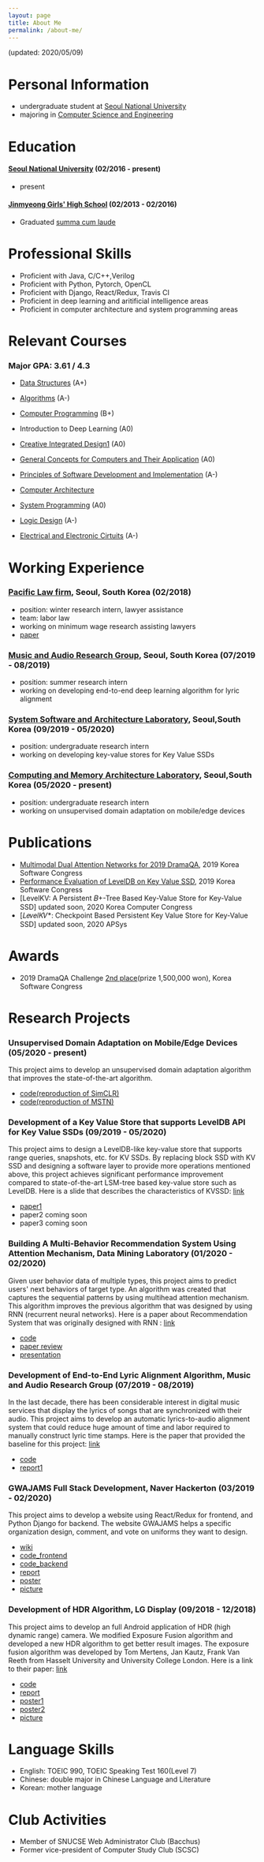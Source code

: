 ```yaml
---
layout: page
title: About Me
permalink: /about-me/
---
```

(updated: 2020/05/09)

# Personal Information 

- undergraduate student at [Seoul National University](https://www.snu.ac.kr)
- majoring in [Computer Science and Engineering](https://cse.snu.ac.kr)


# Education 

#### [Seoul National University](https://www.snu.ac.kr) (02/2016 - present)

- present 

#### [Jinmyeong Girls' High School](http://jm.hs.kr/index.do) (02/2013 - 02/2016)

- Graduated [summa cum laude](/doc/graduate.mp4)

# Professional Skills 

- Proficient with Java, C/C++,Verilog
- Proficient with Python, Pytorch, OpenCL
- Proficient with Django, React/Redux, Travis CI
- Proficient in deep learning and aritificial intelligence areas
- Proficient in computer architecture and system programming areas 

# Relevant Courses 

### Major GPA: 3.61 / 4.3

- [Data Structures](https://cse.snu.ac.kr/course/자료구조) (A+)
- [Algorithms](https://cse.snu.ac.kr/course/알고리즘) (A-)
- [Computer Programming](https://cse.snu.ac.kr/course/컴퓨터프로그래밍) (B+)

- Introduction to Deep Learning (A0)

- [Creative Integrated Design1](https://cse.snu.ac.kr/course/창의적통합설계1) (A0)
- [General Concepts for Computers and Their Application](https://cse.snu.ac.kr/course/컴퓨터의-개념-및-실습-0) (A0)
- [Principles of Software Development and Implementation](https://cse.snu.ac.kr/course/소프트웨어-개발의-원리와-실습) (A-)

- [Computer Architecture](https://cse.snu.ac.kr/course/컴퓨터구조) 
- [System Programming](https://cse.snu.ac.kr/course/시스템프로그래밍) (A0)

- [Logic Design](https://cse.snu.ac.kr/course/논리설계) (A-)
- [Electrical and Electronic Cirtuits](https://cse.snu.ac.kr/course/전기전자회로) (A-)




# Working Experience  

### [Pacific Law firm](http://www.bkl.co.kr/main/en/main.jsp#law/main.jsp), Seoul, South Korea (02/2018)
- position: winter research intern, lawyer assistance 
- team: labor law  
- working on minimum wage research assisting lawyers 
- [paper](/doc/Pacific_paper.pdf)

### [Music and Audio Research Group](http://marg.snu.ac.kr), Seoul, South Korea (07/2019 - 08/2019)
- position: summer research intern 
- working on developing end-to-end deep learning algorithm for lyric alignment

### [System Software and Architecture Laboratory](http://csl.snu.ac.kr), Seoul,South Korea (09/2019 - 05/2020)
- position: undergraduate research intern 
- working on developing key-value stores for Key Value SSDs

### [Computing and Memory Architecture Laboratory](http://cmalab.snu.ac.kr/), Seoul,South Korea (05/2020 - present)
- position: undergraduate research intern 
- working on unsupervised domain adaptation on mobile/edge devices 


# Publications 

- [Multimodal Dual Attention Networks for 2019 DramaQA](/doc/dramaQA/dramaQA_paper.pdf), 2019 Korea Software Congress 
- [Performance Evaluation of LevelDB on Key Value SSD](/doc/KVSSD/LevelDB_paper.pdf), 2019 Korea Software Congress 
- [LevelKV: A Persistent 𝐵+-Tree Based Key-Value Store for Key-Value SSD] updated soon, 2020 Korea Computer Congress
- [𝐿𝑒𝑣𝑒𝑙𝐾𝑉*: Checkpoint Based Persistent Key Value Store for Key-Value SSD] updated soon, 2020 APSys

# Awards 

- 2019 DramaQA Challenge [2nd place](/doc/dramaQA/2019_2nd.jpg)(prize 1,500,000 won), Korea Software Congress 

# Research Projects 

### Unsupervised Domain Adaptation on Mobile/Edge Devices (05/2020 - present)  
This project aims to develop an unsupervised domain adaptation algorithm that improves the state-of-the-art algorithm. 
- [code(reproduction of SimCLR)](https://github.com/sally20921/simclr.git)
- [code(reproduction of MSTN)](https://github.com/sally20921/MSTN.git)

### Development of a Key Value Store that supports LevelDB API for Key Value SSDs (09/2019 - 05/2020)
This project aims to design a LevelDB-like key-value store that supports range queries, snapshots, etc. for KV SSDs. By replacing block SSD with KV SSD and designing a software layer to provide more operations mentioned above, this project achieves significant performance improvement compared to state-of-the-art LSM-tree based key-value store such as LevelDB. Here is a slide that describes the characteristics of KVSSD: [link](https://www.systor.org/2019/slides/S8P1%20Towards%20Building%20a%20High-performance,%20Scale-in%20Key-value%20Storage%20System.pdf)
- [paper1](/doc/KVSSD/LevelDB_paper.pdf) 
- paper2 coming soon
- paper3 coming soon

### Building A Multi-Behavior Recommendation System Using Attention Mechanism, Data Mining Laboratory (01/2020 - 02/2020)
Given user behavior data of multiple types, this project aims to predict users' next behaviors of target type. An algorithm was created that captures the sequential patterns by using multihead attention mechanism. This algorithm improves the previous algorithm that was designed by using RNN (recurrent neural networks). Here is a paper about Recommendation System that was originally designed with RNN : [link](https://arxiv.org/pdf/1511.06939.pdf)
- [code](https://github.com/sally20921/Multi-Behavior-Recommendation-System)
- [paper review](/doc/ATRank/paper_review.pdf)
- [presentation](ATRank/presentation.pdf)

### Development of End-to-End Lyric Alignment Algorithm, Music and Audio Research Group (07/2019 - 08/2019)
In the last decade, there has been considerable interest in digital music services that display the lyrics of songs that are synchronized with their audio. This project aims to develop an automatic lyrics-to-audio alignment system that could reduce huge amount of time and labor required to manually construct lyric time stamps. Here is the paper that provided the baseline for this project: [link](https://arxiv.org/pdf/1902.06797.pdf)
- [code](https://github.com/sally20921/lyric_alignment.git)
- [report1](/doc/LyricAlignment/report1.pdf)

### GWAJAMS Full Stack Development, Naver Hackerton (03/2019 - 02/2020)
This project aims to develop a website using React/Redux for frontend, and Python Django for backend. 
The website GWAJAMS helps a specific organization design, comment, and vote on uniforms they want to design.

- [wiki](https://github.com/swapp201901-team9/frontend/wiki/Design-and-Planning)
- [code_frontend](https://github.com/swapp201901-team9/frontend)
- [code_backend](https://github.com/swapp201901-team9/backend)
- [report](/doc/GWAJAMS/paper.pdf)
- [poster](/doc/GWAJAMS/poster.png)
- [picture](/doc/GWAJAMS/pic.jpeg)


### Development of HDR Algorithm, LG Display (09/2018 - 12/2018)
This project aims to develop an full Android application of HDR (high dynamic range) camera. 
We modified Exposure Fusion algorithm and developed a new HDR algorithm to get better result images. 
The exposure fusion algorithm was developed by Tom Mertens, Jan Kautz, Frank Van Reeth from Hasselt University and University College London. Here is a link to their paper: [link](https://mericam.github.io/papers/exposure_fusion_reduced.pdf)

- [code](https://github.com/peterhyun/ExposureFusion_Android) 
- [report](/doc/HDR/HDR_paper.pdf)
- [poster1](/doc/HDR/presentation1.jpeg)
- [poster2](/doc/HDR/presentation2.jpeg)
- [picture](/doc/HDR/pic.jpeg)

# Language Skills
- English: TOEIC 990, TOEIC  Speaking Test 160(Level 7)
- Chinese: double major in Chinese Language and Literature
- Korean: mother language

# Club Activities
- Member of SNUCSE Web Administrator Club (Bacchus)
- Former vice-president of Computer Study Club (SCSC)

